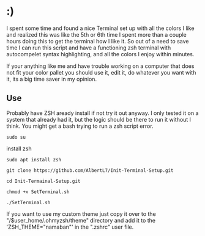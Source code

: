 # :)

I spent some time and found a nice Terminal set up with all the colors I like and realized this was like the 5th or 6th time I spent more than a couple hours doing this to get the terminal how I like it. 
So out of a need to save time I can run this script and have a functioning zsh terminal with autocompelet syntax highlighting, and all the colors I enjoy within minutes. 

If your anything like me and have trouble working on a computer that does not fit your color pallet you should use it, edit it, do whatever you want with it, its a big time saver in my opinion. 

## Use
Probably have ZSH aready install if not try it out anyway. I only tested it on a system that already had it, but the logic should be there to run it without I think.
You might get a bash trying to run a zsh script error.

`sudo su`

install zsh

`sudo apt install zsh`

`git clone https://github.com/AlbertL7/Init-Terminal-Setup.git`

`cd Init-Termainal-Setup.git`

`chmod +x SetTerminal.sh`

`./SetTerminal.sh`


If you want to use my custom theme just copy it over to the "/$user_home/.ohmyzsh/theme" directory and add it to the 'ZSH_THEME="namaban"' in the ".zshrc" user file.
